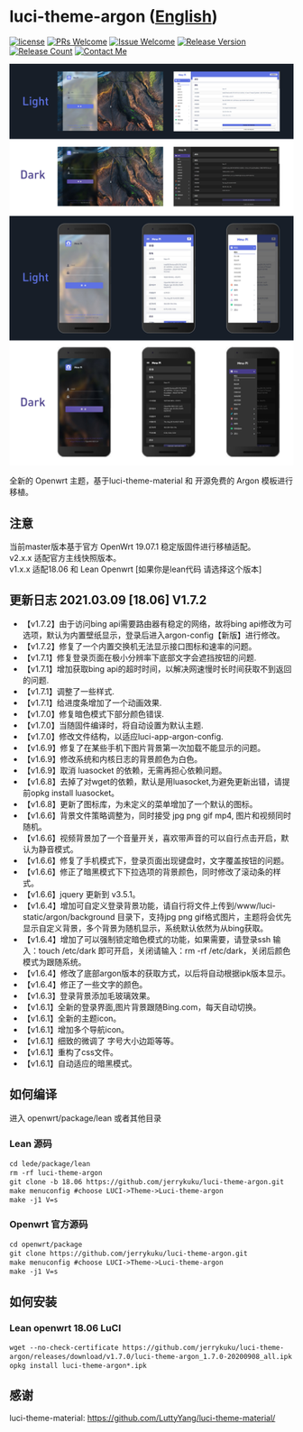 # luci-theme-argon ([English](/README.md))
[1]: https://img.shields.io/badge/license-MIT-brightgreen.svg
[2]: /LICENSE
[3]: https://img.shields.io/badge/PRs-welcome-brightgreen.svg
[4]: https://github.com/jerrykuku/luci-theme-argon/pulls
[5]: https://img.shields.io/badge/Issues-welcome-brightgreen.svg
[6]: https://github.com/jerrykuku/luci-theme-argon/issues/new
[7]: https://img.shields.io/badge/release-v1.6.9-blue.svg?
[8]: https://github.com/jerrykuku/luci-theme-argon/releases
[9]: https://img.shields.io/github/downloads/jerrykuku/luci-theme-argon/total
[10]: https://img.shields.io/badge/Contact-telegram-blue
[11]: https://t.me/jerryk6
[![license][1]][2]
[![PRs Welcome][3]][4]
[![Issue Welcome][5]][6]
[![Release Version][7]][8]
[![Release Count][9]][8]
[![Contact Me][10]][11]

![](/Screenshots/screenshot_pc.jpg)
![](/Screenshots/screenshot_phone.jpg)

全新的 Openwrt 主题，基于luci-theme-material 和 开源免费的 Argon 模板进行移植。 

## 注意

当前master版本基于官方 OpenWrt 19.07.1 稳定版固件进行移植适配。  
v2.x.x 适配官方主线快照版本。  
v1.x.x 适配18.06 和 Lean Openwrt [如果你是lean代码 请选择这个版本]

## 更新日志 2021.03.09 [18.06] V1.7.2

- 【v1.7.2】由于访问bing api需要路由器有稳定的网络，故将bing api修改为可选项，默认为内置壁纸显示，登录后进入argon-config【新版】进行修改。
- 【v1.7.2】修复了一个内置交换机无法显示接口图标和速率的问题。
- 【v1.7.1】修复登录页面在极小分辨率下底部文字会遮挡按钮的问题.
- 【v1.7.1】增加获取bing api的超时时间，以解决网速慢时长时间获取不到返回的问题.
- 【v1.7.1】调整了一些样式.
- 【v1.7.1】给进度条增加了一个动画效果.
- 【v1.7.0】修复暗色模式下部分颜色错误.
- 【v1.7.0】当随固件编译时，将自动设置为默认主题.
- 【v1.7.0】修改文件结构，以适应luci-app-argon-config.
- 【v1.6.9】修复了在某些手机下图片背景第一次加载不能显示的问题。
- 【v1.6.9】修改系统和内核日志的背景颜色为白色。
- 【v1.6.9】取消 luasocket 的依赖，无需再担心依赖问题。
- 【v1.6.8】去掉了对wget的依赖，默认是用luasocket,为避免更新出错，请提前opkg install luasocket。
- 【v1.6.8】更新了图标库，为未定义的菜单增加了一个默认的图标。
- 【v1.6.6】背景文件策略调整为，同时接受 jpg png gif mp4, 图片和视频同时随机。
- 【v1.6.6】视频背景加了一个音量开关，喜欢带声音的可以自行点击开启，默认为静音模式。
- 【v1.6.6】修复了手机模式下，登录页面出现键盘时，文字覆盖按钮的问题。
- 【v1.6.6】修正了暗黑模式下下拉选项的背景颜色，同时修改了滚动条的样式。
- 【v1.6.6】jquery 更新到 v3.5.1。
- 【v1.6.4】增加可自定义登录背景功能，请自行将文件上传到/www/luci-static/argon/background 目录下，支持jpg png gif格式图片，主题将会优先显示自定义背景，多个背景为随机显示，系统默认依然为从bing获取。
- 【v1.6.4】增加了可以强制锁定暗色模式的功能，如果需要，请登录ssh 输入：touch /etc/dark 即可开启，关闭请输入：rm -rf /etc/dark，关闭后颜色模式为跟随系统。
- 【v1.6.4】修改了底部argon版本的获取方式，以后将自动根据ipk版本显示。
- 【v1.6.4】修正了一些文字的颜色。
- 【v1.6.3】登录背景添加毛玻璃效果。
- 【v1.6.1】全新的登录界面,图片背景跟随Bing.com，每天自动切换。
- 【v1.6.1】全新的主题icon。
- 【v1.6.1】增加多个导航icon。
- 【v1.6.1】细致的微调了 字号大小边距等等。
- 【v1.6.1】重构了css文件。
- 【v1.6.1】自动适应的暗黑模式。

## 如何编译

进入 openwrt/package/lean  或者其他目录

### Lean 源码

```
cd lede/package/lean  
rm -rf luci-theme-argon  
git clone -b 18.06 https://github.com/jerrykuku/luci-theme-argon.git  
make menuconfig #choose LUCI->Theme->Luci-theme-argon  
make -j1 V=s  
```

### Openwrt 官方源码

```
cd openwrt/package
git clone https://github.com/jerrykuku/luci-theme-argon.git  
make menuconfig #choose LUCI->Theme->Luci-theme-argon  
make -j1 V=s  
```

## 如何安装

### Lean openwrt 18.06 LuCI

```
wget --no-check-certificate https://github.com/jerrykuku/luci-theme-argon/releases/download/v1.7.0/luci-theme-argon_1.7.0-20200908_all.ipk
opkg install luci-theme-argon*.ipk
```

## 感谢

luci-theme-material: https://github.com/LuttyYang/luci-theme-material/
